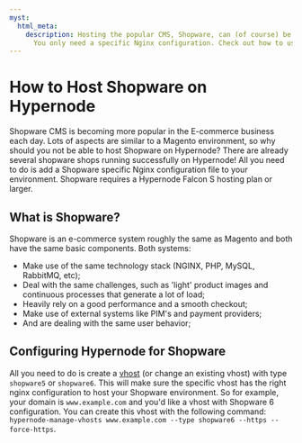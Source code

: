 ```yaml
---
myst:
  html_meta:
    description: Hosting the popular CMS, Shopware, can (of course) be done on Hypernode.
      You only need a specific Nginx configuration. Check out how to use it here.
---
```


<!-- source: https://support.hypernode.com/en/ecommerce/shopware/how-to-host-shopware-on-hypernode/ -->

# How to Host Shopware on Hypernode

Shopware CMS is becoming more popular in the E-commerce business each day. Lots of aspects are similar to a Magento environment, so why should you not be able to host Shopware on Hypernode? There are already several shopware shops running successfully on Hypernode! All you need to do is add a Shopware specific Nginx configuration file to your environment. Shopware requires a Hypernode Falcon S hosting plan or larger.

## What is Shopware?

Shopware is an e-commerce system roughly the same as Magento and both have the same basic components. Both systems:

- Make use of the same technology stack (NGINX, PHP, MySQL, RabbitMQ, etc);
- Deal with the same challenges, such as 'light' product images and continuous processes that generate a lot of load;
- Heavily rely on a good performance and a smooth checkout;
- Make use of external systems like PIM's and payment providers;
- And are dealing with the same user behavior;

## Configuring Hypernode for Shopware

All you need to do is create a [vhost](https://support.hypernode.com/en/hypernode/nginx/hypernode-managed-vhosts#Managing-Vhosts) (or change an existing vhost) with type `shopware5` or `shopware6`.
This will make sure the specific vhost has the right nginx configuration to host your Shopware environment.
So for example, your domain is `www.example.com` and you'd like a vhost with Shopware 6 configuration.
You can create this vhost with the following command: `hypernode-manage-vhosts www.example.com --type shopware6 --https --force-https`.
